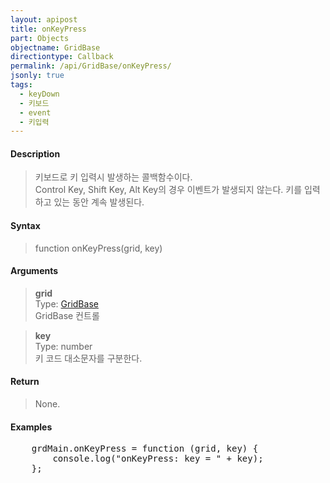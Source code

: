 ```yaml
---
layout: apipost
title: onKeyPress
part: Objects
objectname: GridBase
directiontype: Callback
permalink: /api/GridBase/onKeyPress/
jsonly: true
tags:
  - keyDown
  - 키보드
  - event
  - 키입력
---
```



#### Description

> 키보드로 키 입력시 발생하는 콜백함수이다.   
> Control Key, Shift Key, Alt Key의 경우 이벤트가 발생되지 않는다.
> 키를 입력하고 있는 동안 계속 발생된다.  

#### Syntax

> function onKeyPress(grid, key)  

#### Arguments

> **grid**  
> Type: [GridBase](/api/GridBase/)  
> GridBase 컨트롤  

> **key**  
> Type: number  
> 키 코드 대소문자를 구분한다. 

#### Return

> None.  

#### Examples 

<pre class="prettyprint">
    grdMain.onKeyPress = function (grid, key) {
        console.log("onKeyPress: key = " + key);
    };
</pre>



